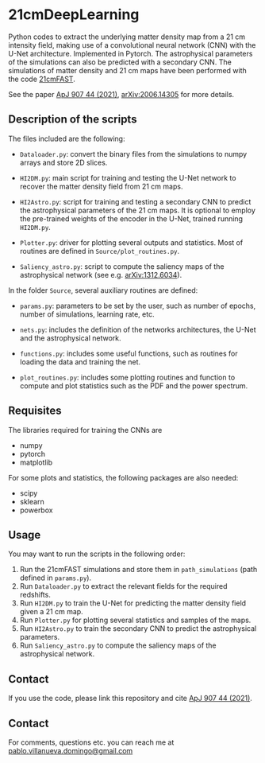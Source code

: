 # 21cmDeepLearning

Python codes to extract the underlying matter density map from a 21 cm intensity field, making use of a convolutional neural network (CNN) with the U-Net architecture. Implemented in Pytorch. The astrophysical parameters of the simulations can also be predicted with a secondary CNN. The simulations of matter density and 21 cm maps have been performed with the code [21cmFAST](https://github.com/andreimesinger/21cmFAST/commits/master).

See the paper [ApJ 907 44 (2021)](https://iopscience.iop.org/article/10.3847/1538-4357/abd245), [arXiv:2006.14305](https://arxiv.org/abs/2006.14305) for more details.

## Description of the scripts

The files included are the following:

* `Dataloader.py`: convert the binary files from the simulations to numpy arrays and store 2D slices.

* `HI2DM.py`: main script for training and testing the U-Net network to recover the matter density field from 21 cm maps.

* `HI2Astro.py`: script for training and testing a secondary CNN to predict the astrophysical parameters of the 21 cm maps. It is optional to employ the pre-trained weights of the encoder in the U-Net, trained running `HI2DM.py`.

* `Plotter.py`: driver for plotting several outputs and statistics. Most of routines are defined in `Source/plot_routines.py`.

* `Saliency_astro.py`: script to compute the saliency maps of the astrophysical network (see e.g. [arXiv:1312.6034](https://arxiv.org/abs/1312.6034)).

In the folder `Source`, several auxiliary routines are defined:

* `params.py`: parameters to be set by the user, such as number of epochs, number of simulations, learning rate, etc.

* `nets.py`: includes the definition of the networks architectures, the U-Net and the astrophysical network.

* `functions.py`: includes some useful functions, such as routines for loading the data and training the net.

* `plot_routines.py`: includes some plotting routines and function to compute and plot statistics such as the PDF and the power spectrum.

## Requisites

The libraries required for training the CNNs are
* numpy
* pytorch
* matplotlib

For some plots and statistics, the following packages are also needed:
* scipy
* sklearn
* powerbox

## Usage

You may want to run the scripts in the following order:
1. Run the 21cmFAST simulations and store them in `path_simulations` (path defined in `params.py`).
2. Run `Dataloader.py` to extract the relevant fields for the required redshifts.
3. Run `HI2DM.py` to train the U-Net for predicting the matter density field given a 21 cm map.
4. Run `Plotter.py` for plotting several statistics and samples of the maps.
5. Run `HI2Astro.py` to train the secondary CNN to predict the astrophysical parameters.
6. Run `Saliency_astro.py` to compute the saliency maps of the astrophysical network.

## Contact

If you use the code, please link this repository and cite [ApJ 907 44 (2021)](https://iopscience.iop.org/article/10.3847/1538-4357/abd245).

## Contact

For comments, questions etc. you can reach me at <pablo.villanueva.domingo@gmail.com>

